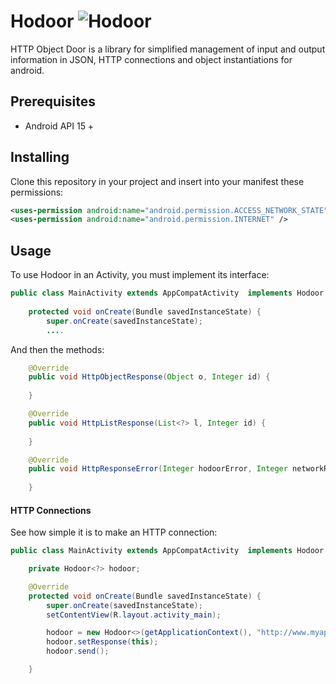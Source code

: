 # Hodoor ![Hodoor](https://user-images.githubusercontent.com/38328740/58388164-73505080-7ff1-11e9-8c04-ecdc748141e9.gif)

HTTP Object Door is a library for simplified management of input and output information in JSON, HTTP connections and object instantiations for android.

## Prerequisites

- Android API 15 +

## Installing

Clone this repository in your project and insert into your manifest these permissions:

```XML
<uses-permission android:name="android.permission.ACCESS_NETWORK_STATE" />
<uses-permission android:name="android.permission.INTERNET" />
```

## Usage

To use Hodoor in an Activity, you must implement its interface:

```java
public class MainActivity extends AppCompatActivity  implements Hodoor.Response {
    
    protected void onCreate(Bundle savedInstanceState) {
        super.onCreate(savedInstanceState);
        ....

```

And then the methods:
```java
    @Override
    public void HttpObjectResponse(Object o, Integer id) {
        
    }

    @Override
    public void HttpListResponse(List<?> l, Integer id) {
        
    }

    @Override
    public void HttpResponseError(Integer hodoorError, Integer networkResponseError, Integer id) {
        
    }
```

#### HTTP Connections

See how simple it is to make an HTTP connection:

```java
public class MainActivity extends AppCompatActivity  implements Hodoor.Response {

    private Hodoor<?> hodoor;

    @Override
    protected void onCreate(Bundle savedInstanceState) {
        super.onCreate(savedInstanceState);
        setContentView(R.layout.activity_main);

        hodoor = new Hodoor<>(getApplicationContext(), "http://www.myapi.com", People.class);
        hodoor.setResponse(this);
        hodoor.send();

    }
```